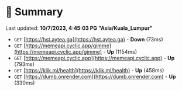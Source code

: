 # 📖 Summary
Last updated: **10/7/2023, 4:45:03 PG "Asia/Kuala_Lumpur"**

- `GET` [https://hst.aytea.ga](https://hst.aytea.ga) - **Down** (73ms)
- `GET` [https://memeapi.cyclic.app/gimme](https://memeapi.cyclic.app/gimme) - **Up** (1154ms)
- `GET` [https://memeapi.cyclic.app](https://memeapi.cyclic.app) - **Up** (793ms)
- `GET` [https://klik.ml/health](https://klik.ml/health) - **Up** (458ms)
- `GET` [https://dumb.onrender.com](https://dumb.onrender.com) - **Up** (330ms)
